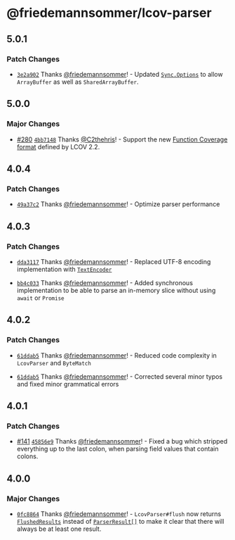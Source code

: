 # @friedemannsommer/lcov-parser

## 5.0.1

### Patch Changes

- [`3e2a902`](https://github.com/friedemannsommer/lcov-parser/commit/3e2a902c1a79594d81106615a1737ab0102463fa) Thanks [@friedemannsommer](https://github.com/friedemannsommer)! - Updated [`Sync.Options`](https://friedemannsommer.github.io/lcov-parser/v5.0.0/interfaces/sync.Options.html#from) to allow `ArrayBuffer` as well as `SharedArrayBuffer`.

## 5.0.0

### Major Changes

- [#280](https://github.com/friedemannsommer/lcov-parser/pull/280) [`4bb7148`](https://github.com/friedemannsommer/lcov-parser/commit/4bb71487260b9d9a0452ce0d050218007dbbc968) Thanks [@C2thehris](https://github.com/C2thehris)! - Support the new [Function Coverage format](https://github.com/linux-test-project/lcov/blob/5186f7394417292537d17b9a9a30f8c06bedc16c/man/geninfo.1#L1418) defined by LCOV 2.2.

## 4.0.4

### Patch Changes

- [`49a37c2`](https://github.com/friedemannsommer/lcov-parser/commit/49a37c2981c45de3f0f63ceab409462e7d814ba6) Thanks [@friedemannsommer](https://github.com/friedemannsommer)! - Optimize parser performance

## 4.0.3

### Patch Changes

- [`dda3117`](https://github.com/friedemannsommer/lcov-parser/commit/dda3117c04847e2fc2bf2f0094a1b360317c696a) Thanks [@friedemannsommer](https://github.com/friedemannsommer)! - Replaced UTF-8 encoding implementation with [`TextEncoder`](https://developer.mozilla.org/en-US/docs/Web/API/TextEncoder)

- [`bb4c033`](https://github.com/friedemannsommer/lcov-parser/commit/bb4c03382d438950bbc4e879bf65bbd3366d8ec8) Thanks [@friedemannsommer](https://github.com/friedemannsommer)! - Added synchronous implementation to be able to parse an in-memory slice without using `await` or `Promise`

## 4.0.2

### Patch Changes

- [`61ddab5`](https://github.com/friedemannsommer/lcov-parser/commit/61ddab50465f2b72a4a916298ea9e476e613a44f) Thanks [@friedemannsommer](https://github.com/friedemannsommer)! - Reduced code complexity in `LcovParser` and `ByteMatch`

- [`61ddab5`](https://github.com/friedemannsommer/lcov-parser/commit/61ddab50465f2b72a4a916298ea9e476e613a44f) Thanks [@friedemannsommer](https://github.com/friedemannsommer)! - Corrected several minor typos and fixed minor grammatical errors

## 4.0.1

### Patch Changes

- [#141](https://github.com/friedemannsommer/lcov-parser/pull/141) [`45856e9`](https://github.com/friedemannsommer/lcov-parser/commit/45856e969d5abdb4aa8ce5c54a49587b9ecbc13a) Thanks [@friedemannsommer](https://github.com/friedemannsommer)! - Fixed a bug which stripped everything up to the last colon, when parsing field values that contain colons.

## 4.0.0

### Major Changes

- [`0fc8864`](https://github.com/friedemannsommer/lcov-parser/commit/0fc8864db3398ccfb06214e794f86a3543f9ce4b) Thanks [@friedemannsommer](https://github.com/friedemannsommer)! - `LcovParser#flush` now returns [`FlushedResults`](https://friedemannsommer.github.io/lcov-parser/development/types/parser.FlushedResults.html) instead of [`ParserResult[]`](https://friedemannsommer.github.io/lcov-parser/development/interfaces/parser.ParseResult.html) to make it clear that there will always be at least one result.
